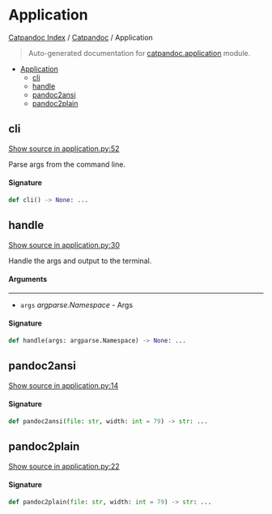 # Application

[Catpandoc Index](../README.md#catpandoc-index) / [Catpandoc](./index.md#catpandoc) / Application

> Auto-generated documentation for [catpandoc.application](../../../catpandoc/application.py) module.

- [Application](#application)
  - [cli](#cli)
  - [handle](#handle)
  - [pandoc2ansi](#pandoc2ansi)
  - [pandoc2plain](#pandoc2plain)

## cli

[Show source in application.py:52](../../../catpandoc/application.py#L52)

Parse args from the command line.

#### Signature

```python
def cli() -> None: ...
```



## handle

[Show source in application.py:30](../../../catpandoc/application.py#L30)

Handle the args and output to the terminal.

#### Arguments

----
 - `args` *argparse.Namespace* - Args

#### Signature

```python
def handle(args: argparse.Namespace) -> None: ...
```



## pandoc2ansi

[Show source in application.py:14](../../../catpandoc/application.py#L14)

#### Signature

```python
def pandoc2ansi(file: str, width: int = 79) -> str: ...
```



## pandoc2plain

[Show source in application.py:22](../../../catpandoc/application.py#L22)

#### Signature

```python
def pandoc2plain(file: str, width: int = 79) -> str: ...
```